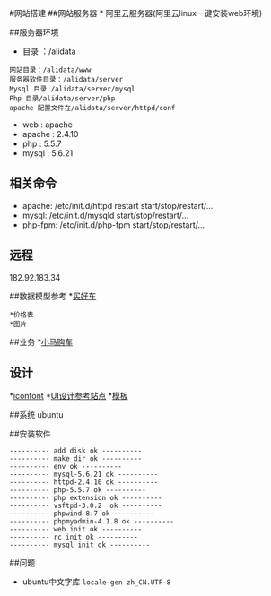#网站搭建
##网站服务器
	* 阿里云服务器(阿里云linux一键安装web环境)

##服务器环境
* 目录 ：/alidata
```
网站目录：/alidata/www 
服务器软件目录：/alidata/server 
Mysql 目录 /alidata/server/mysql 
Php 目录/alidata/server/php
apache 配置文件在/alidata/server/httpd/conf
```
* web    : apache
* apache : 2.4.10
* php    : 5.5.7
* mysql  : 5.6.21


## 相关命令
* apache: /etc/init.d/httpd restart start/stop/restart/... 
* mysql: /etc/init.d/mysqld start/stop/restart/... 
* php-fpm: /etc/init.d/php-fpm start/stop/restart/...

## 远程
182.92.183.34 

##数据模型参考
*[买好车](http://maihaoche.com/detail.htm?item_id=153)
```
*价格表
*图片
```
##业务
*[小马购车](http://www.xiaomagouche.com/index.html)



## 设计
*[iconfont](http://www.iconfont.cn/)
*[UI设计参考站点](http://demo.themesuite.com/automotive/#)
*[模板](http://themeforest.net/item/automotive-car-dealership-business-wordpress-theme/9210971)

##系统
	ubuntu


##安装软件
```
---------- add disk ok ----------
---------- make dir ok ----------
---------- env ok ----------
---------- mysql-5.6.21 ok ----------
---------- httpd-2.4.10 ok ----------
---------- php-5.5.7 ok ----------
---------- php extension ok ----------
---------- vsftpd-3.0.2  ok ----------
---------- phpwind-8.7 ok ----------
---------- phpmyadmin-4.1.8 ok ----------
---------- web init ok ----------
---------- rc init ok ----------
---------- mysql init ok ----------
```	

##问题
* ubuntu中文字库 `locale-gen zh_CN.UTF-8`
